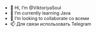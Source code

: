 - 👋 Hi, I’m @ViktoriyaSoul
- 🌱 I’m currently learning  Java
- 💞️ I’m looking to collaborate со всеми
- 📫 Для связи использовать Telegram

<!---
ViktoriyaSoul/ViktoriyaSoul is a ✨ special ✨ repository because its `README.md` (this file) appears on your GitHub profile.
You can click the Preview link to take a look at your changes.
--->
